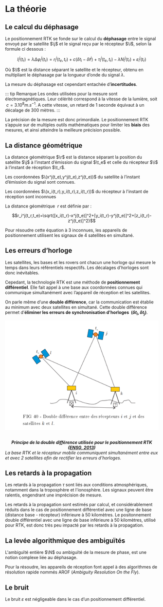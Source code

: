 # La théorie
## Le calcul du déphasage
Le positionnement RTK se fonde sur le calcul du **déphasage**  entre le signal envoyé  par le satellite $\j$ et le signal reçu par le récepteur $\i$, selon la formule ci dessous :

$$l_i^j(t_r)=\lambda\Delta\varphi_i^j(t_r)=r_i^j(t_e,t_r)+c(\delta t_i-\delta t^j)+\tau_i^j(t_e,t_r)-\lambda N_i^j(t_r)+\varepsilon_i^j(t_r)$$

Où $\l$ est la distance séparant le satellite et le récepteur, obtenu en multipliant le déphasage par la longueur d’onde du signal $\lambda$.

La mesure du déphasage est cependant entachée d’**incertitudes**. 

::: tip Remarque
Les ondes utilisées pour la mesure sont électromagnétiques. Leur célérité correspond à la vitesse de la lumière, soit $\ c=3.10^8 m.s^{-1}$. A cette vitesse, un retard de 1 seconde équivaut à un décalage de 300 mètres.
:::

La précision de la mesure est donc primordiale. Le positionnement RTK s’appuie sur de multiples outils mathématiques pour limiter les **biais** des mesures, et ainsi atteindre la meilleure précision possible.

## La distance géométrique
La distance géométrique $\r$ est la distance séparant la position du satellite $\j$ à l’instant d’émission du signal $\t_e$ et celle du récepteur $\i$ à l’instant de réception $\t_r$. 

Les coordonnées $\(x^j(t_e),y^j(t_e),z^j(t_e))$ du satellite à l’instant d’émission du signal  sont connues. 

Les coordonnées $\(x_i(t_r),y_i(t_r),z_i(t_r))$ du récepteur à l'instant de réception sont inconnues

La distance géométrique $\ r$ est définie par :

$$r_i^j(t_r,t_e)=\sqrt{[x_i(t_r)-x^j(t_e)]^2+[y_i(t_r)-y^j(t_e)]^2+[z_i(t_r)-z^j(t_e)]^2}$$

Pour résoudre cette équation à 3 inconnues, les appareils de positionnement utilisent les signaux de 4 satellites en simultané.

## Les erreurs d’horloge
Les satellites, les bases et les rovers ont chacun une horloge qui mesure le temps dans leurs référentiels respectifs. Les décalages d'horloges sont donc inévitables.

Cepedant, la technologie RTK est une méthode de **positionnement différentiel**. Elle fait appel à une base aux coordonnées connues qui communique simultanément avec l’appareil de réception et les satellites.

On parle même d’une **double différence**, car la communication est établie au minimum avec deux satellites en simultané. Cette double différence permet d’**éliminer les erreurs de synchronisation d'horloges $\ (\delta t_i ,\delta t_j)$**.  
  
<img src="../assets/dble_diff.png" 
        alt="Impossible de visualiser le contenu" 
        style="display: block; margin: 0 auto" />  
***<center> Principe de la double différence utilisée pour le positionnement RTK ([ENSG, 2013](http://cours-fad-public.ensg.eu/pluginfile.php/1501/mod_resource/content/1/gnss.pdf)) </center>***
*La base RTK et le récepteur mobile communiquent simultanément entre eux et avec 2 satellites afin de rectifier les erreurs d’horloges.*

## Les retards à la propagation
Les retards à la propagation $\tau$ sont liés aux conditions atmosphériques, notamment dans la troposphère et l'ionosphère. Les signaux peuvent être ralentis, engendrant une imprécision de mesure. 

Les retards à la propagation sont estimés par calcul, et considérablement réduits dans le cas de positionnement différentiel avec une ligne de base (distance base - récepteur) inférieure à 50 kilomètres. Le positonnement double différentiel avec une ligne de base inférieure à 50 kilomètres, utilisé pour RTK, est donc très peu impacté par les retards à la propagation.

## La levée algorithmique des ambiguïtés
L'ambiguïté entière $\N$ ou ambiguïté de la mesure de phase, est une notion complexe liée au déphasage. 

Pour la résoudre, les appareils de réception font appel à des algorithmes de résolution rapide nommés AROF (*Ambiguity 
Resolution On the Fly*).

## Le bruit
Le bruit $\varepsilon$ est négligeable dans le cas d’un positionnement différentiel.
